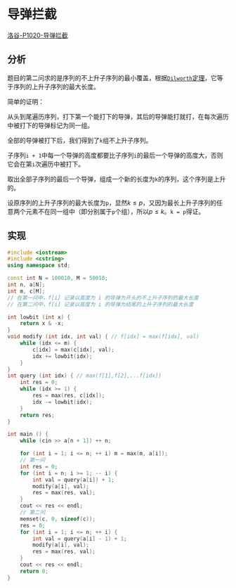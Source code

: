 # 导弹拦截

[洛谷-P1020-导弹拦截](https://www.luogu.com.cn/problem/P1020)

## 分析

题目的第二问求的是序列的不上升子序列的最小覆盖，根据[`Dilworth`定理](https://baike.baidu.com/item/%E7%8B%84%E5%B0%94%E6%B2%83%E6%96%AF%E5%AE%9A%E7%90%86/18900593?fr=aladdin&fromtitle=Dilworth%E5%AE%9A%E7%90%86&fromid=5489361)，它等于序列的上升子序列的最大长度。

简单的证明：

从头到尾遍历序列，打下第一个能打下的导弹，其后的导弹能打就打，在每次遍历中被打下的导弹标记为同一组。

全部的导弹被打下后，我们得到了`k`组不上升子序列。

子序列`i + 1`中每一个导弹的高度都要比子序列`i`的最后一个导弹的高度大，否则它会在第`i`次遍历中被打下。

取出全部子序列的最后一个导弹，组成一个新的长度为`k`的序列，这个序列是上升的。

设原序列的上升子序列的最大长度为`p`，显然$k \le p$，又因为最长上升子序列的任意两个元素不在同一组中（即分别属于`p`个组），所以$p \le k$。`k = p`得证。

## 实现

```cpp
#include <iostream>
#include <cstring>
using namespace std;

const int N = 100010, M = 50010;
int n, a[N];
int m, c[M];
// 在第一问中，f[i] 记录以高度为 i 的导弹为开头的不上升子序列的最大长度
// 在第二问中，f[i] 记录以高度为 i 的导弹为结尾的上升子序列的最大长度

int lowbit (int x) {
    return x & -x;
}
void modify (int idx, int val) { // f[idx] = max(f[idx], val)
    while (idx <= m) {
        c[idx] = max(c[idx], val);
        idx += lowbit(idx);
    }
}
int query (int idx) { // max(f[1],f[2],...f[idx])
    int res = 0;
    while (idx >= 1) {
        res = max(res, c[idx]);
        idx -= lowbit(idx);
    }
    return res;
}

int main () {
    while (cin >> a[n + 1]) ++ n;

    for (int i = 1; i <= n; ++ i) m = max(m, a[i]);
    // 第一问
    int res = 0;
    for (int i = n; i >= 1; -- i) {
        int val = query(a[i]) + 1;
        modify(a[i], val);
        res = max(res, val);
    }
    cout << res << endl;
    // 第二问
    memset(c, 0, sizeof(c));
    res = 0;
    for (int i = 1; i <= n; ++ i) {
        int val = query(a[i] - 1) + 1;
        modify(a[i], val);
        res = max(res, val);
    }
    cout << res << endl;
    return 0;
}
```

